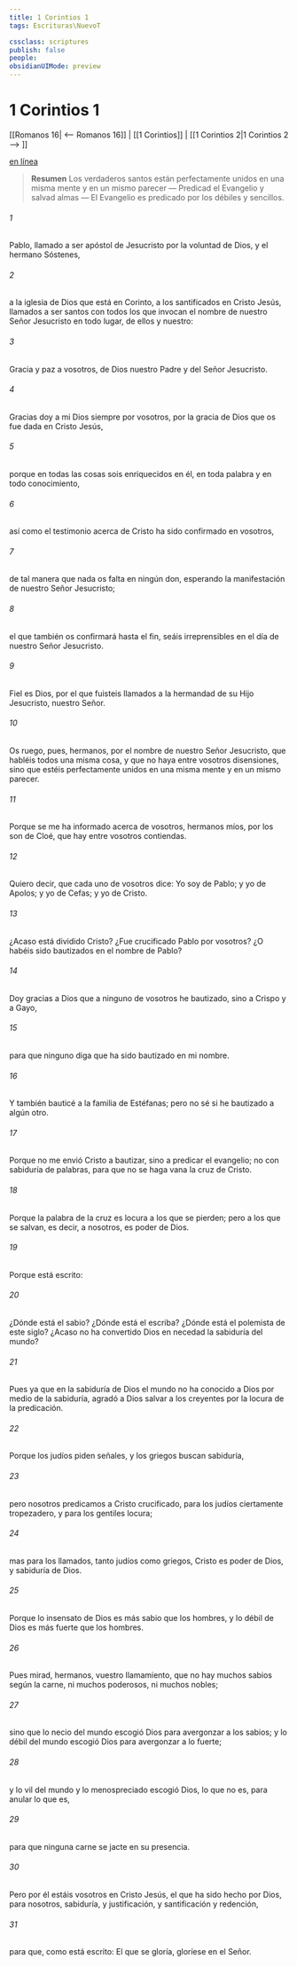 ```yaml
---
title: 1 Corintios 1
tags: Escrituras\NuevoT

cssclass: scriptures
publish: false
people:
obsidianUIMode: preview
---
```


# 1 Corintios 1
[[Romanos 16| <-- Romanos 16]] | [[1 Corintios]] | [[1 Corintios 2|1 Corintios 2 --> ]]

[en línea](https://churchofjesuschrist.org/study/scriptures/nt/1-cor/1?lang=spa)

> __Resumen__
Los verdaderos santos están perfectamente unidos en una misma mente y en un mismo parecer — Predicad el Evangelio y salvad almas — El Evangelio es predicado por los débiles y sencillos.

###### 1 
Pablo, llamado a ser apóstol de Jesucristo por la voluntad de Dios, y el hermano Sóstenes,

###### 2 
a la iglesia de Dios que está en Corinto, a los santificados en Cristo Jesús, llamados a ser santos con todos los que invocan el nombre de nuestro Señor Jesucristo en todo lugar,  de ellos y nuestro:

###### 3 
Gracia y paz a vosotros, de Dios nuestro Padre y del Señor Jesucristo.

###### 4 
Gracias doy a mi Dios siempre por vosotros, por la gracia de Dios que os fue dada en Cristo Jesús,

###### 5 
porque en todas las cosas sois enriquecidos en él, en toda palabra y en todo conocimiento,

###### 6 
así como el testimonio acerca de Cristo ha sido confirmado en vosotros,

###### 7 
de tal manera que nada os falta en ningún don, esperando la manifestación de nuestro Señor Jesucristo;

###### 8 
el que también os confirmará hasta el fin,  seáis irreprensibles en el día de nuestro Señor Jesucristo.

###### 9 
Fiel es Dios, por el que fuisteis llamados a la hermandad de su Hijo Jesucristo, nuestro Señor.

###### 10 
Os ruego, pues, hermanos, por el nombre de nuestro Señor Jesucristo, que habléis todos una misma cosa, y que no haya entre vosotros disensiones, sino que estéis perfectamente unidos en una misma mente y en un mismo parecer.

###### 11 
Porque se me ha informado acerca de vosotros, hermanos míos, por los  son de Cloé, que hay entre vosotros contiendas.

###### 12 
Quiero decir, que cada uno de vosotros dice: Yo soy de Pablo; y yo de Apolos; y yo de Cefas; y yo de Cristo.

###### 13 
¿Acaso está dividido Cristo? ¿Fue crucificado Pablo por vosotros? ¿O habéis sido bautizados en el nombre de Pablo?

###### 14 
Doy gracias a Dios que a ninguno de vosotros he bautizado, sino a Crispo y a Gayo,

###### 15 
para que ninguno diga que ha sido bautizado en mi nombre.

###### 16 
Y también bauticé a la familia de Estéfanas; pero no sé si he bautizado a algún otro.

###### 17 
Porque no me envió Cristo a bautizar, sino a predicar el evangelio; no con sabiduría de palabras, para que no se haga vana la cruz de Cristo.

###### 18 
Porque la palabra de la cruz es locura a los que se pierden; pero a los que se salvan, es decir, a nosotros, es poder de Dios.

###### 19 
Porque está escrito:

###### 20 
¿Dónde está el sabio? ¿Dónde está el escriba? ¿Dónde está el polemista de este siglo? ¿Acaso no ha convertido Dios en necedad la sabiduría del mundo?

###### 21 
Pues ya que en la sabiduría de Dios el mundo no ha conocido a Dios por medio de la sabiduría, agradó a Dios salvar a los creyentes por la locura de la predicación.

###### 22 
Porque los judíos piden señales, y los griegos buscan sabiduría,

###### 23 
pero nosotros predicamos a Cristo crucificado, para los judíos ciertamente tropezadero, y para los gentiles locura;

###### 24 
mas para los llamados, tanto judíos como griegos, Cristo es poder de Dios, y sabiduría de Dios.

###### 25 
Porque lo insensato de Dios es más sabio que los hombres, y lo débil de Dios es más fuerte que los hombres.

###### 26 
Pues mirad, hermanos, vuestro llamamiento, que no hay muchos sabios según la carne, ni muchos poderosos, ni muchos nobles;

###### 27 
sino que lo necio del mundo escogió Dios para avergonzar a los sabios; y lo débil del mundo escogió Dios para avergonzar a lo fuerte;

###### 28 
y lo vil del mundo y lo menospreciado escogió Dios,  lo que no es, para anular lo que es,

###### 29 
para que ninguna carne se jacte en su presencia.

###### 30 
Pero por él estáis vosotros en Cristo Jesús, el que ha sido hecho por Dios, para nosotros, sabiduría, y justificación, y santificación y redención,

###### 31 
para que, como está escrito: El que se gloría, gloríese en el Señor.

